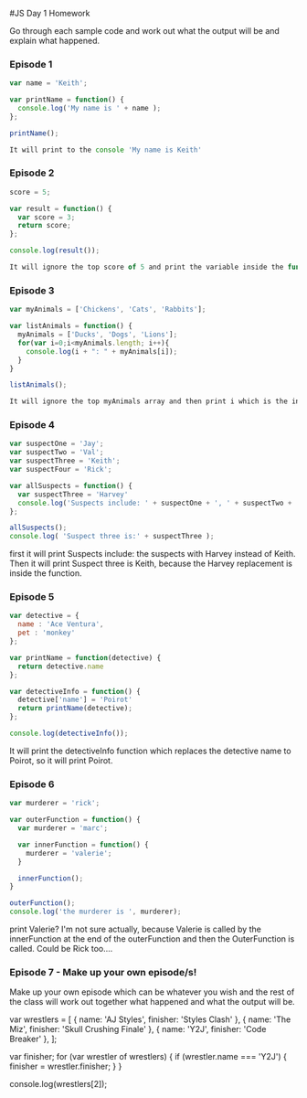 #JS Day 1 Homework

Go through each sample code and work out what the output will be and explain what happened.

### Episode 1
```js
var name = 'Keith';

var printName = function() {
  console.log('My name is ' + name );
};

printName();

It will print to the console 'My name is Keith'

```

### Episode 2
```js
score = 5;

var result = function() {
  var score = 3;
  return score;
};

console.log(result());

It will ignore the top score of 5 and print the variable inside the function, which is 3

```

### Episode 3
```js
var myAnimals = ['Chickens', 'Cats', 'Rabbits'];

var listAnimals = function() {
  myAnimals = ['Ducks', 'Dogs', 'Lions'];
  for(var i=0;i<myAnimals.length; i++){
    console.log(i + ": " + myAnimals[i]);
  }
}

listAnimals();

It will ignore the top myAnimals array and then print i which is the index of the array and then the item in that index place seperated by a colon. 

```

### Episode 4

```js
var suspectOne = 'Jay';
var suspectTwo = 'Val';
var suspectThree = 'Keith';
var suspectFour = 'Rick';

var allSuspects = function() {
  var suspectThree = 'Harvey'
  console.log('Suspects include: ' + suspectOne + ', ' + suspectTwo + ', ' + suspectThree + ', ' + suspectFour)
};

allSuspects();
console.log( 'Suspect three is:' + suspectThree );
```

first it will print Suspects include: the suspects with Harvey instead of Keith.
Then it will print Suspect three is Keith, because the Harvey replacement is inside the function.

### Episode 5

```js
var detective = {
  name : 'Ace Ventura',
  pet : 'monkey'
};

var printName = function(detective) {
  return detective.name
};

var detectiveInfo = function() {
  detective['name'] = 'Poirot'
  return printName(detective);
};

console.log(detectiveInfo());
```

It will print the detectiveInfo function which replaces the detective name to Poirot, so it will print Poirot.

### Episode 6
```js
var murderer = 'rick';

var outerFunction = function() {
  var murderer = 'marc';

  var innerFunction = function() {
    murderer = 'valerie';
  }

  innerFunction();
}

outerFunction();
console.log('the murderer is ', murderer);
```

print Valerie? I'm not sure actually, because Valerie is called by the innerFunction at the end of the outerFunction and then the OuterFunction is called. Could be Rick too....

### Episode 7 - Make up your own episode/s!

Make up your own episode which can be whatever you wish and the rest of the class will work out together what happened and what the output will be.


var wrestlers = [
  { name: 'AJ Styles',
    finisher: 'Styles Clash'
  },
  { name: 'The Miz',
    finisher: 'Skull Crushing Finale'
  },
  { name: 'Y2J',
    finisher: 'Code Breaker'
  },
]; 

var finisher;
for (var wrestler of wrestlers) {
  if (wrestler.name === 'Y2J') {
    finisher = wrestler.finisher;
  }
}

console.log(wrestlers[2]);





